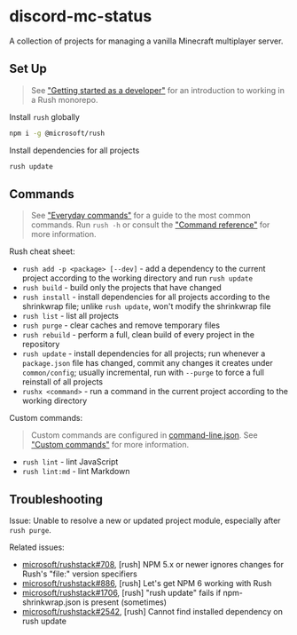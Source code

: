 # discord-mc-status

A collection of projects for managing a vanilla Minecraft multiplayer server.

## Set Up

> See ["Getting started as a developer"](https://rushjs.io/pages/developer/new_developer/) for an introduction to working in a Rush monorepo.

Install `rush` globally

```sh
npm i -g @microsoft/rush
```

Install dependencies for all projects

```sh
rush update
```

## Commands

> See ["Everyday commands"](https://rushjs.io/pages/developer/everyday_commands/)
for a guide to the most common commands.
Run `rush -h` or consult the ["Command reference"](https://rushjs.io/pages/commands/rush_add/) for more information.

Rush cheat sheet:

* `rush add -p <package> [--dev]` - add a dependency to the current project according to the working directory and run `rush update`
* `rush build` - build only the projects that have changed
* `rush install` - install dependencies for all projects according to the shrinkwrap file;
unlike `rush update`, won't modify the shrinkwrap file
* `rush list` - list all projects
* `rush purge` - clear caches and remove temporary files
* `rush rebuild` - perform a full, clean build of every project in the repository
* `rush update` - install dependencies for all projects;
run whenever a `package.json` file has changed,
commit any changes it creates under `common/config`;
usually incremental,
run with `--purge` to force a full reinstall of all projects
* `rushx <command>` - run a command in the current project according to the working directory

Custom commands:

> Custom commands are configured in [command-line.json](./common/config/rush/command-line.json).
See ["Custom commands"](https://rushjs.io/pages/maintainer/custom_commands/)
for more information.

* `rush lint` - lint JavaScript
* `rush lint:md` - lint Markdown

## Troubleshooting

Issue: Unable to resolve a new or updated project module,
especially after `rush purge`.

Related issues:

* [microsoft/rushstack#708](https://github.com/microsoft/rushstack/issues/708),
[rush] NPM 5.x or newer ignores changes for Rush's "file:" version specifiers
* [microsoft/rushstack#886](https://github.com/microsoft/rushstack/issues/886),
[rush] Let's get NPM 6 working with Rush
* [microsoft/rushstack#1706](https://github.com/microsoft/rushstack/issues/1706),
[rush] "rush update" fails if npm-shrinkwrap.json is present (sometimes)
* [microsoft/rushstack#2542](https://github.com/microsoft/rushstack/issues/2542),
[rush] Cannot find installed dependency on rush update
